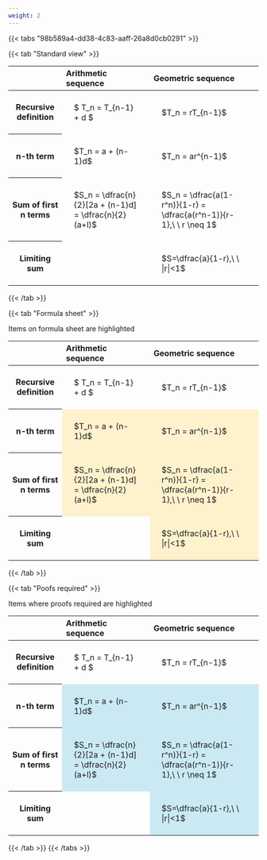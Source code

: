 ```yaml
---
weight: 2
---
```


{{< tabs "98b589a4-dd38-4c83-aaff-26a8d0cb0291" >}}

{{< tab "Standard view" >}}

<style type="text/css">
#T_54549 th.col_heading {
  text-align: left;
  font-size: 1em;
}
#T_54549 td {
  text-align: left;
  font-size: 1em;
  padding: 1.5em;
}
</style>
<table id="T_54549">
  <thead>
    <tr>
      <th class="blank level0" >&nbsp;</th>
      <th id="T_54549_level0_col0" class="col_heading level0 col0" >Arithmetic sequence</th>
      <th id="T_54549_level0_col1" class="col_heading level0 col1" >Geometric sequence</th>
    </tr>
  </thead>
  <tbody>
    <tr>
      <th id="T_54549_level0_row0" class="row_heading level0 row0" >Recursive definition</th>
      <td id="T_54549_row0_col0" class="data row0 col0" >$ T_n = T_{n-1} + d $</td>
      <td id="T_54549_row0_col1" class="data row0 col1" >$T_n = rT_{n-1}$</td>
    </tr>
    <tr>
      <th id="T_54549_level0_row1" class="row_heading level0 row1" >n-th term</th>
      <td id="T_54549_row1_col0" class="data row1 col0" >$T_n = a + (n-1)d$</td>
      <td id="T_54549_row1_col1" class="data row1 col1" >$T_n = ar^{n-1}$</td>
    </tr>
    <tr>
      <th id="T_54549_level0_row2" class="row_heading level0 row2" >Sum of first n terms</th>
      <td id="T_54549_row2_col0" class="data row2 col0" >$S_n = \dfrac{n}{2}[2a + (n-1)d] = \dfrac{n}{2}(a+l)$</td>
      <td id="T_54549_row2_col1" class="data row2 col1" >$S_n = \dfrac{a(1-r^n)}{1-r} = \dfrac{a(r^n-1)}{r-1},\ \  r \neq 1$</td>
    </tr>
    <tr>
      <th id="T_54549_level0_row3" class="row_heading level0 row3" >Limiting sum</th>
      <td id="T_54549_row3_col0" class="data row3 col0" ></td>
      <td id="T_54549_row3_col1" class="data row3 col1" >$S=\dfrac{a}{1-r},\ \ |r|<1$</td>
    </tr>
  </tbody>
</table>
{{< /tab >}}

{{< tab "Formula sheet" >}}

Items on formula sheet are highlighted 
<br>
<style type="text/css">
#T_8ef73 th.col_heading {
  text-align: left;
  font-size: 1em;
}
#T_8ef73 td {
  text-align: left;
  font-size: 1em;
  padding: 1.5em;
}
#T_8ef73_row0_col0, #T_8ef73_row0_col1, #T_8ef73_row3_col0 {
  background-color: rgba(0,0,0,0);
}
#T_8ef73_row1_col0, #T_8ef73_row1_col1, #T_8ef73_row2_col0, #T_8ef73_row2_col1, #T_8ef73_row3_col1 {
  background-color: rgba(255,194,10, 0.2);
}
</style>
<table id="T_8ef73">
  <thead>
    <tr>
      <th class="blank level0" >&nbsp;</th>
      <th id="T_8ef73_level0_col0" class="col_heading level0 col0" >Arithmetic sequence</th>
      <th id="T_8ef73_level0_col1" class="col_heading level0 col1" >Geometric sequence</th>
    </tr>
  </thead>
  <tbody>
    <tr>
      <th id="T_8ef73_level0_row0" class="row_heading level0 row0" >Recursive definition</th>
      <td id="T_8ef73_row0_col0" class="data row0 col0" >$ T_n = T_{n-1} + d $</td>
      <td id="T_8ef73_row0_col1" class="data row0 col1" >$T_n = rT_{n-1}$</td>
    </tr>
    <tr>
      <th id="T_8ef73_level0_row1" class="row_heading level0 row1" >n-th term</th>
      <td id="T_8ef73_row1_col0" class="data row1 col0" >$T_n = a + (n-1)d$</td>
      <td id="T_8ef73_row1_col1" class="data row1 col1" >$T_n = ar^{n-1}$</td>
    </tr>
    <tr>
      <th id="T_8ef73_level0_row2" class="row_heading level0 row2" >Sum of first n terms</th>
      <td id="T_8ef73_row2_col0" class="data row2 col0" >$S_n = \dfrac{n}{2}[2a + (n-1)d] = \dfrac{n}{2}(a+l)$</td>
      <td id="T_8ef73_row2_col1" class="data row2 col1" >$S_n = \dfrac{a(1-r^n)}{1-r} = \dfrac{a(r^n-1)}{r-1},\ \  r \neq 1$</td>
    </tr>
    <tr>
      <th id="T_8ef73_level0_row3" class="row_heading level0 row3" >Limiting sum</th>
      <td id="T_8ef73_row3_col0" class="data row3 col0" ></td>
      <td id="T_8ef73_row3_col1" class="data row3 col1" >$S=\dfrac{a}{1-r},\ \ |r|<1$</td>
    </tr>
  </tbody>
</table>
{{< /tab >}}

{{< tab "Poofs required" >}}

Items where proofs required are highlighted 
<br>
<style type="text/css">
#T_e820e th.col_heading {
  text-align: left;
  font-size: 1em;
}
#T_e820e td {
  text-align: left;
  font-size: 1em;
  padding: 1.5em;
}
#T_e820e_row0_col0, #T_e820e_row0_col1, #T_e820e_row3_col0 {
  background-color: rgba(0,0,0,0);
}
#T_e820e_row1_col0, #T_e820e_row1_col1, #T_e820e_row2_col0, #T_e820e_row2_col1, #T_e820e_row3_col1 {
  background-color: rgba(0,150,200, 0.2);
}
</style>
<table id="T_e820e">
  <thead>
    <tr>
      <th class="blank level0" >&nbsp;</th>
      <th id="T_e820e_level0_col0" class="col_heading level0 col0" >Arithmetic sequence</th>
      <th id="T_e820e_level0_col1" class="col_heading level0 col1" >Geometric sequence</th>
    </tr>
  </thead>
  <tbody>
    <tr>
      <th id="T_e820e_level0_row0" class="row_heading level0 row0" >Recursive definition</th>
      <td id="T_e820e_row0_col0" class="data row0 col0" >$ T_n = T_{n-1} + d $</td>
      <td id="T_e820e_row0_col1" class="data row0 col1" >$T_n = rT_{n-1}$</td>
    </tr>
    <tr>
      <th id="T_e820e_level0_row1" class="row_heading level0 row1" >n-th term</th>
      <td id="T_e820e_row1_col0" class="data row1 col0" >$T_n = a + (n-1)d$</td>
      <td id="T_e820e_row1_col1" class="data row1 col1" >$T_n = ar^{n-1}$</td>
    </tr>
    <tr>
      <th id="T_e820e_level0_row2" class="row_heading level0 row2" >Sum of first n terms</th>
      <td id="T_e820e_row2_col0" class="data row2 col0" >$S_n = \dfrac{n}{2}[2a + (n-1)d] = \dfrac{n}{2}(a+l)$</td>
      <td id="T_e820e_row2_col1" class="data row2 col1" >$S_n = \dfrac{a(1-r^n)}{1-r} = \dfrac{a(r^n-1)}{r-1},\ \  r \neq 1$</td>
    </tr>
    <tr>
      <th id="T_e820e_level0_row3" class="row_heading level0 row3" >Limiting sum</th>
      <td id="T_e820e_row3_col0" class="data row3 col0" ></td>
      <td id="T_e820e_row3_col1" class="data row3 col1" >$S=\dfrac{a}{1-r},\ \ |r|<1$</td>
    </tr>
  </tbody>
</table>
{{< /tab >}}
{{< /tabs >}}